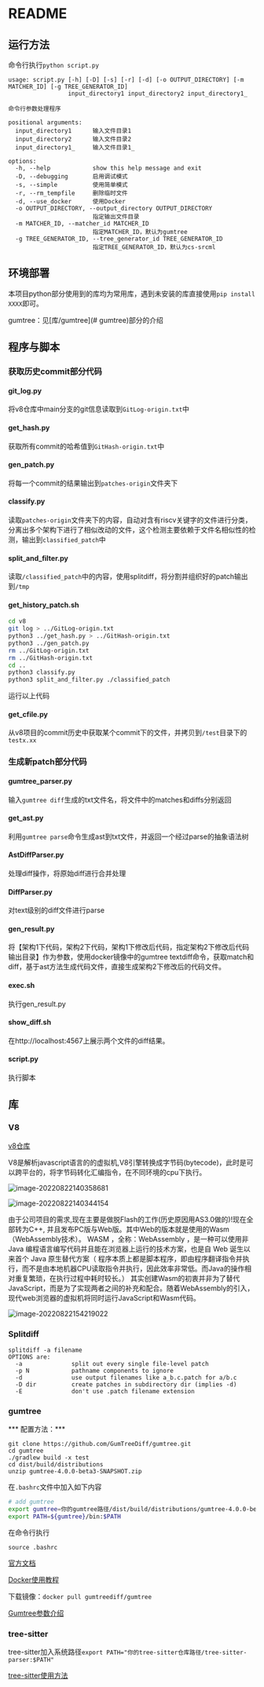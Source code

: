 # README

## 运行方法

命令行执行`python script.py`

```
usage: script.py [-h] [-D] [-s] [-r] [-d] [-o OUTPUT_DIRECTORY] [-m MATCHER_ID] [-g TREE_GENERATOR_ID]
                 input_directory1 input_directory2 input_directory1_

命令行参数处理程序

positional arguments:
  input_directory1      输入文件目录1
  input_directory2      输入文件目录2
  input_directory1_     输入文件目录1_

options:
  -h, --help            show this help message and exit
  -D, --debugging       启用调试模式
  -s, --simple          使用简单模式
  -r, --rm_tempfile     删除临时文件
  -d, --use_docker      使用Docker
  -o OUTPUT_DIRECTORY, --output_directory OUTPUT_DIRECTORY
                        指定输出文件目录
  -m MATCHER_ID, --matcher_id MATCHER_ID
                        指定MATCHER_ID，默认为gumtree
  -g TREE_GENERATOR_ID, --tree_generator_id TREE_GENERATOR_ID
                        指定TREE_GENERATOR_ID，默认为cs-srcml
```

## 环境部署

本项目python部分使用到的库均为常用库，遇到未安装的库直接使用`pip install XXXX`即可。

gumtree：见[库/gumtree](# gumtree)部分的介绍

## 程序与脚本

### 获取历史commit部分代码

#### git_log.py

将v8仓库中main分支的git信息读取到`GitLog-origin.txt`中

#### get_hash.py

获取所有commit的哈希值到`GitHash-origin.txt`中

#### gen_patch.py

将每一个commit的结果输出到`patches-origin`文件夹下

#### classify.py

读取`patches-origin`文件夹下的内容，自动对含有riscv关键字的文件进行分类，分离出多个架构下进行了相似改动的文件，这个检测主要依赖于文件名相似性的检测，输出到`classified_patch`中

#### split_and_filter.py 

读取`/classified_patch`中的内容，使用splitdiff，将分割并组织好的patch输出到`/tmp`

#### get_history_patch.sh

```bash
cd v8
git log > ../GitLog-origin.txt
python3 ../get_hash.py > ../GitHash-origin.txt
python3 ../gen_patch.py
rm ../GitLog-origin.txt
rm ../GitHash-origin.txt
cd ..
python3 classify.py
python3 split_and_filter.py ./classified_patch
```

运行以上代码

#### get_cfile.py

从v8项目的commit历史中获取某个commit下的文件，并拷贝到`/test`目录下的`testx.xx`

### 生成新patch部分代码

#### gumtree_parser.py

输入`gumtree diff`生成的txt文件名，将文件中的matches和diffs分别返回

#### get_ast.py

利用`gumtree parse`命令生成ast到txt文件，并返回一个经过parse的抽象语法树

#### AstDiffParser.py

处理diff操作，将原始diff进行合并处理

#### DiffParser.py

对text级别的diff文件进行parse

#### gen_result.py

将【架构1下代码，架构2下代码，架构1下修改后代码，指定架构2下修改后代码输出目录】作为参数，使用docker镜像中的gumtree textdiff命令，获取match和diff，基于ast方法生成代码文件，直接生成架构2下修改后的代码文件。

#### exec.sh

执行gen_result.py

#### show_diff.sh

在http://localhost:4567上展示两个文件的diff结果。

####  script.py

执行脚本

## 库

### V8

[v8仓库]( https://github.com/v8/v8.git) 

V8是解析javascript语言的的虚拟机,V8引擎转换成字节码(bytecode)，此时是可以跨平台的，将字节码转化汇编指令，在不同环境的cpu下执行。

![image-20220822140358681](./img/image-20220822140358681.png)

![image-20220822140344154](./img/image-20220822140344154.png)

 由于公司项目的需求,现在主要是做脱Flash的工作(历史原因用AS3.0做的)!现在全部转为C++, 并且发布PC版与Web版。其中Web的版本就是使用的Wasm（WebAssembly技术）。
 WASM ，全称：WebAssembly ，是一种可以使用非 Java 编程语言编写代码并且能在浏览器上运行的技术方案，也是自 Web 诞生以来首个 Java 原生替代方案（ 程序本质上都是脚本程序，即由程序翻译指令并执行，而不是由本地机器CPU读取指令并执行，因此效率非常低。而Java的操作相对重复繁琐，在执行过程中耗时较长。）
 其实创建Wasm的初衷并非为了替代JavaScript，而是为了实现两者之间的补充和配合。随着WebAssembly的引入，现代web浏览器的虚拟机将同时运行JavaScript和Wasm代码。

![image-20220822154219022](./img/image-20220822154219022.png)

### Splitdiff

```
splitdiff -a filename
OPTIONS are:
  -a              split out every single file-level patch
  -p N            pathname components to ignore
  -d              use output filenames like a_b.c.patch for a/b.c
  -D dir          create patches in subdirectory dir (implies -d)
  -E              don't use .patch filename extension
```

### gumtree

*** 配置方法：***

```shell
git clone https://github.com/GumTreeDiff/gumtree.git
cd gumtree
./gradlew build -x test
cd dist/build/distributions
unzip gumtree-4.0.0-beta3-SNAPSHOT.zip
```

在`.bashrc`文件中加入如下内容

```bash
# add gumtree
export gumtree=你的gumtree路径/dist/build/distributions/gumtree-4.0.0-beta3-SNAPSHOT
export PATH=${gumtree}/bin:$PATH
```

在命令行执行

```shell
source .bashrc
```

[官方文档](https://github.com/GumTreeDiff/gumtree/wiki/Commands#overriding-properties)

[Docker使用教程](https://github.com/GumTreeDiff/gumtree/tree/main/docker)

下载镜像：`docker pull gumtreediff/gumtree`

[Gumtree参数介绍](https://github.com/GumTreeDiff/gumtree/blob/089b3d5aaddb1c31385862440e889f4b90776b85/core/src/main/java/com/github/gumtreediff/matchers/ConfigurationOptions.java#L58)

### tree-sitter

tree-sitter加入系统路径`export PATH="你的tree-sitter仓库路径/tree-sitter-parser:$PATH"`

[tree-sitter使用方法](https://blog.csdn.net/qq_38808667/article/details/128052617?spm=1001.2101.3001.6650.6&utm_medium=distribute.pc_relevant.none-task-blog-2%7Edefault%7EBlogCommendFromBaidu%7ERate-6-128052617-blog-128006684.235%5Ev38%5Epc_relevant_sort&depth_1-utm_source=distribute.pc_relevant.none-task-blog-2%7Edefault%7EBlogCommendFromBaidu%7ERate-6-128052617-blog-128006684.235%5Ev38%5Epc_relevant_sort&utm_relevant_index=12)
